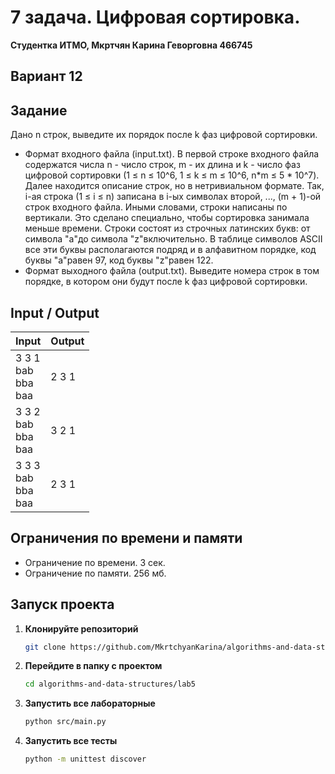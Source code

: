 # 7 задача. Цифровая сортировка.
**Студентка ИТМО,  Мкртчян Карина Геворговна  466745**  

## Вариант 12

## Задание 
Дано n строк, выведите их порядок после k фаз цифровой сортировки.
- Формат входного файла (input.txt). В первой строке входного файла содержатся числа n - число строк, m - их длина и k - число фаз цифровой
сортировки (1 ≤ n ≤ 10^6, 1 ≤ k ≤ m ≤ 10^6, n*m ≤ 5 * 10^7). Далее
находится описание строк, но в нетривиальном формате. Так, i-ая строка
(1 ≤ i ≤ n) записана в i-ых символах второй, ..., (m + 1)-ой строк входного файла. Иными словами, строки написаны по вертикали. Это сделано
специально, чтобы сортировка занимала меньше времени.
Строки состоят из строчных латинских букв: от символа "a"до символа
"z"включительно. В таблице символов ASCII все эти буквы располагаются
подряд и в алфавитном порядке, код буквы "a"равен 97, код буквы "z"равен 122.
- Формат выходного файла (output.txt). Выведите номера строк в том порядке, в котором они будут после k фаз цифровой сортировки.


## Input / Output 

| Input                               | Output |
|-------------------------------------|--------|
| 3 3 1 <br/> bab <br/> bba <br/> baa | 2 3 1  |
| 3 3 2 <br/> bab <br/> bba <br/> baa | 3 2 1  |
| 3 3 3 <br/> bab <br/> bba <br/> baa | 2 3 1  |




## Ограничения по времени и памяти

- Ограничение по времени. 3 сек.
- Ограничение по памяти. 256 мб.


## Запуск проекта
1. **Клонируйте репозиторий**
   ```bash
   git clone https://github.com/MkrtchyanKarina/algorithms-and-data-structures.git
   ```
2. **Перейдите в папку с проектом**
   ```bash
   cd algorithms-and-data-structures/lab5
   ```
3. **Запустить все лабораторные**
    ```bash
   python src/main.py
   ```
4. **Запустить все тесты**
    ```bash
   python -m unittest discover
   ```